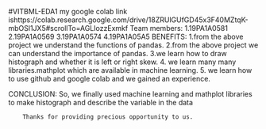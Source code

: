 #VITBML-EDA1
my google colab link ishttps://colab.research.google.com/drive/18ZRUlGUfGD45x3F40MZtqK-mbOSl1JX5#scrollTo=AGLIozzExmkf
Team members:
1.19PA1A0581
2.19PA1A0569
3.19PA1A0574
4.19PA1A05A5
BENEFITS:
1.from the above project we understand the functions of pandas.
2.from the above project we can understand the importance of pandas.
3.we learn how to draw histograph and whether it is left or right skew.
4. we learn many many libraries.mathplot which are available in machine learning.
5. we learn how to use github and google colab and we gained an experience.

CONCLUSION:
So, we finally used machine learning and mathplot libraries to make histograph and describe the variable in the data

        Thanks for providing precious opportunity to us.
